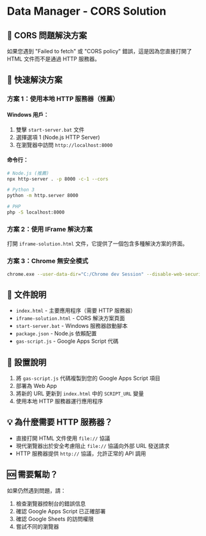# Data Manager - CORS Solution

## 🚨 CORS 問題解決方案

如果您遇到 "Failed to fetch" 或 "CORS policy" 錯誤，這是因為您直接打開了 HTML 文件而不是通過 HTTP 服務器。

## 🚀 快速解決方案

### 方案 1：使用本地 HTTP 服務器（推薦）

#### Windows 用戶：
1. 雙擊 `start-server.bat` 文件
2. 選擇選項 1 (Node.js HTTP Server)
3. 在瀏覽器中訪問 `http://localhost:8000`

#### 命令行：
```bash
# Node.js (推薦)
npx http-server . -p 8000 -c-1 --cors

# Python 3
python -m http.server 8000

# PHP
php -S localhost:8000
```

### 方案 2：使用 IFrame 解決方案
打開 `iframe-solution.html` 文件，它提供了一個包含多種解決方案的界面。

### 方案 3：Chrome 無安全模式
```bash
chrome.exe --user-data-dir="C:/Chrome dev Session" --disable-web-security
```

## 📁 文件說明

- `index.html` - 主要應用程序（需要 HTTP 服務器）
- `iframe-solution.html` - CORS 解決方案頁面
- `start-server.bat` - Windows 服務器啟動腳本
- `package.json` - Node.js 依賴配置
- `gas-script.js` - Google Apps Script 代碼

## 🔧 設置說明

1. 將 `gas-script.js` 代碼複製到您的 Google Apps Script 項目
2. 部署為 Web App
3. 將新的 URL 更新到 `index.html` 中的 `SCRIPT_URL` 變量
4. 使用本地 HTTP 服務器運行應用程序

## 💡 為什麼需要 HTTP 服務器？

- 直接打開 HTML 文件使用 `file://` 協議
- 現代瀏覽器出於安全考慮阻止 `file://` 協議向外部 URL 發送請求
- HTTP 服務器提供 `http://` 協議，允許正常的 API 調用

## 🆘 需要幫助？

如果仍然遇到問題，請：
1. 檢查瀏覽器控制台的錯誤信息
2. 確認 Google Apps Script 已正確部署
3. 確認 Google Sheets 的訪問權限
4. 嘗試不同的瀏覽器 